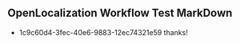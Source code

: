 ## OpenLocalization Workflow Test MarkDown
* 1c9c60d4-3fec-40e6-9883-12ec74321e59 thanks!

<!--HONumber=Aug16_HO3-->


